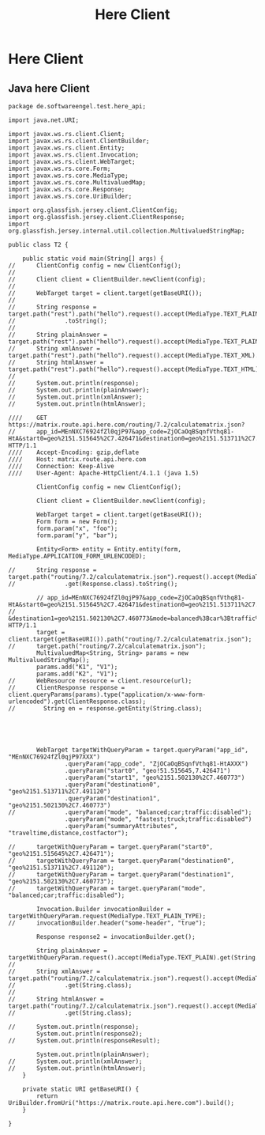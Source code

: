 ﻿---
layout: post
title: Here Client
categories: [web, ui]
tags: [Java, here, Client]
---
# Here Client

## Java here Client

    package de.softwareengel.test.here_api;

    import java.net.URI;

    import javax.ws.rs.client.Client;
    import javax.ws.rs.client.ClientBuilder;
    import javax.ws.rs.client.Entity;
    import javax.ws.rs.client.Invocation;
    import javax.ws.rs.client.WebTarget;
    import javax.ws.rs.core.Form;
    import javax.ws.rs.core.MediaType;
    import javax.ws.rs.core.MultivaluedMap;
    import javax.ws.rs.core.Response;
    import javax.ws.rs.core.UriBuilder;

    import org.glassfish.jersey.client.ClientConfig;
    import org.glassfish.jersey.client.ClientResponse;
    import org.glassfish.jersey.internal.util.collection.MultivaluedStringMap;

    public class T2 {

	    public static void main(String[] args) {
    //		ClientConfig config = new ClientConfig();
    //
    //		Client client = ClientBuilder.newClient(config);
    //
    //		WebTarget target = client.target(getBaseURI());
    //
    //		String response = target.path("rest").path("hello").request().accept(MediaType.TEXT_PLAIN).get(Response.class)
    //				.toString();
    //
    //		String plainAnswer = target.path("rest").path("hello").request().accept(MediaType.TEXT_PLAIN).get(String.class);
    //		String xmlAnswer = target.path("rest").path("hello").request().accept(MediaType.TEXT_XML).get(String.class);
    //		String htmlAnswer = target.path("rest").path("hello").request().accept(MediaType.TEXT_HTML).get(String.class);
    //
    //		System.out.println(response);
    //		System.out.println(plainAnswer);
    //		System.out.println(xmlAnswer);
    //		System.out.println(htmlAnswer);

    ////    GET https://matrix.route.api.here.com/routing/7.2/calculatematrix.json?
    //		app_id=MEnNXC76924fZl0qjP97&app_code=ZjOCaOqBSqnfVthq81-HtA&start0=geo%2151.515645%2C7.426471&destination0=geo%2151.513711%2C7.491120&destination1=geo%2151.502130%2C7.460773&mode=balanced%3Bcar%3Btraffic%3Adisabled HTTP/1.1
    ////	Accept-Encoding: gzip,deflate
    ////	Host: matrix.route.api.here.com
    ////	Connection: Keep-Alive
    ////	User-Agent: Apache-HttpClient/4.1.1 (java 1.5)

		    ClientConfig config = new ClientConfig();

		    Client client = ClientBuilder.newClient(config);

		    WebTarget target = client.target(getBaseURI());
		    Form form = new Form();
		    form.param("x", "foo");
		    form.param("y", "bar");

		    Entity<Form> entity = Entity.entity(form, MediaType.APPLICATION_FORM_URLENCODED);

    //		String response = target.path("routing/7.2/calculatematrix.json").request().accept(MediaType.TEXT_PLAIN)
    //				.get(Response.class).toString();

		    // app_id=MEnNXC76924fZl0qjP97&app_code=ZjOCaOqBSqnfVthq81-HtA&start0=geo%2151.515645%2C7.426471&destination0=geo%2151.513711%2C7.491120
    //				&destination1=geo%2151.502130%2C7.460773&mode=balanced%3Bcar%3Btraffic%3Adisabled HTTP/1.1
		    target = client.target(getBaseURI()).path("routing/7.2/calculatematrix.json");
    //		target.path("routing/7.2/calculatematrix.json");
		    MultivaluedMap<String, String> params = new MultivaluedStringMap();
		    params.add("K1", "V1");
		    params.add("K2", "V1");
    //		WebResource resource = client.resource(url);
    //		ClientResponse response = client.queryParams(params).type("application/x-www-form-urlencoded").get(ClientResponse.class);
    //        String en = response.getEntity(String.class);

		



		    WebTarget targetWithQueryParam = target.queryParam("app_id", "MEnNXC76924fZl0qjP97XXX")
				    .queryParam("app_code", "ZjOCaOqBSqnfVthq81-HtAXXX")
				    .queryParam("start0", "geo!51.515645,7.426471")
				    .queryParam("start1", "geo%2151.502130%2C7.460773")
				    .queryParam("destination0", "geo%2151.513711%2C7.491120")
				    .queryParam("destination1", "geo%2151.502130%2C7.460773")
    //				.queryParam("mode", "balanced;car;traffic:disabled");
				    .queryParam("mode", "fastest;truck;traffic:disabled")
				    .queryParam("summaryAttributes", "traveltime,distance,costfactor");

    //		targetWithQueryParam = target.queryParam("start0", "geo%2151.515645%2C7.426471");
    //		targetWithQueryParam = target.queryParam("destination0", "geo%2151.513711%2C7.491120");
    //		targetWithQueryParam = target.queryParam("destination1", "geo%2151.502130%2C7.460773");
    //		targetWithQueryParam = target.queryParam("mode", "balanced;car;traffic:disabled");

		    Invocation.Builder invocationBuilder = targetWithQueryParam.request(MediaType.TEXT_PLAIN_TYPE);
    //		invocationBuilder.header("some-header", "true");

		    Response response2 = invocationBuilder.get();

		    String plainAnswer = targetWithQueryParam.request().accept(MediaType.TEXT_PLAIN).get(String.class);
    //		
    //		String xmlAnswer = target.path("routing/7.2/calculatematrix.json").request().accept(MediaType.TEXT_XML)
    //				.get(String.class);
    //		
    //		String htmlAnswer = target.path("routing/7.2/calculatematrix.json").request().accept(MediaType.TEXT_HTML)
    //				.get(String.class);

    //		System.out.println(response);
		    System.out.println(response2);
    //		System.out.println(responseResult);

		    System.out.println(plainAnswer);
    //		System.out.println(xmlAnswer);
    //		System.out.println(htmlAnswer);
	    }

	    private static URI getBaseURI() {
		    return UriBuilder.fromUri("https://matrix.route.api.here.com").build();
	    }

    }
